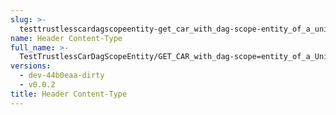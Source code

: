 ```yaml
---
slug: >-
  testtrustlesscardagscopeentity-get_car_with_dag-scope-entity_of_a_unixfs_directory_(format-car)-header_content-type
name: Header Content-Type
full_name: >-
  TestTrustlessCarDagScopeEntity/GET_CAR_with_dag-scope=entity_of_a_UnixFS_directory_(format=car)/Header_Content-Type
versions:
  - dev-44b0eaa-dirty
  - v0.0.2
title: Header Content-Type
---
```


